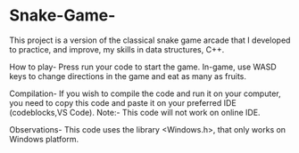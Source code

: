 # Snake-Game-

This project is a version of the classical snake game arcade that I developed to practice, and improve,
my skills in data structures, C++.

How to play-
Press run your code to start the game. In-game, use WASD keys to change directions in the game and eat as many as fruits.


Compilation-
If you wish to compile the code and run it on your computer, you need to copy this code and paste it on your preferred
IDE (codeblocks,VS Code).
Note:-
This code will not work on online IDE. 


Observations-
This code uses the library <Windows.h>, that only works on Windows platform.
